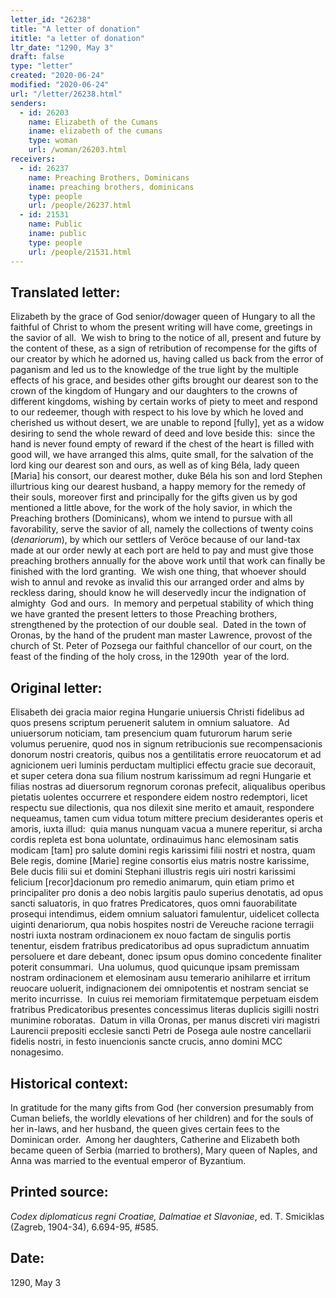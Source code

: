 ```yaml
---
letter_id: "26238"
title: "A letter of donation"
ititle: "a letter of donation"
ltr_date: "1290, May 3"
draft: false
type: "letter"
created: "2020-06-24"
modified: "2020-06-24"
url: "/letter/26238.html"
senders:
  - id: 26203
    name: Elizabeth of the Cumans
    iname: elizabeth of the cumans
    type: woman
    url: /woman/26203.html
receivers:
  - id: 26237
    name: Preaching Brothers, Dominicans
    iname: preaching brothers, dominicans
    type: people
    url: /people/26237.html
  - id: 21531
    name: Public
    iname: public
    type: people
    url: /people/21531.html
---
```

<h2> Translated letter:</h2><p>Elizabeth by the grace of God senior/dowager queen of Hungary to all the faithful of Christ to whom the present writing will have come, greetings in the savior of all.&nbsp; We wish to bring to the notice of all, present and future by the content of these, as a sign of retribution of recompense for the gifts of our creator by which he adorned us, having called us back from the error of paganism and led us to the knowledge of the true light by the multiple effects of his grace, and besides other gifts brought our dearest son to the crown of the kingdom of Hungary and our daughters to the crowns of different kingdoms, wishing by certain works of piety to meet and respond to our redeemer, though with respect to his love by which he loved and cherished us without desert, we are unable to repond [fully], yet as a widow desiring to send the whole reward of deed and love beside this:&nbsp; since the hand is never found empty of reward if the chest of the heart is filled with good will, we have arranged this alms, quite small, for the salvation of the lord king our dearest son and ours, as well as of king Béla, lady queen [Maria] his consort, our dearest mother, duke Béla his son and lord Stephen illurtrious king our dearest husband, a happy memory for the remedy of their souls, moreover first and principally for the gifts given us by god mentioned a little above, for the work of the holy savior, in which the Preaching brothers (Dominicans), whom we intend to pursue with all favorability, serve the savior of all, namely the collections of twenty coins (<i>denariorum</i>), by which our settlers of Veröce because of our land-tax made at our order newly at each port are held to pay and must give those preaching brothers annually for the above work until that work can finally be finished with the lord granting.&nbsp; We wish one thing, that whoever should wish to annul and revoke as invalid this our arranged order and alms by reckless daring, should know he will deservedly incur the indignation of almighty&nbsp; God and ours.&nbsp; In memory and perpetual stability of which thing we have granted the present letters to those Preaching brothers, strengthened by the protection of our double seal.&nbsp; Dated in the town of Oronas, by the hand of the prudent man master Lawrence, provost of the church of St. Peter of Pozsega our faithful chancellor of our court, on the feast of the finding of the holy cross, in the 1290th&nbsp; year of the lord.</p><h2 class="mt-4"> Original letter:</h2><p>Elisabeth dei gracia maior regina Hungarie uniuersis Christi fidelibus ad quos presens scriptum peruenerit salutem in omnium saluatore.&nbsp; Ad uniuersorum noticiam, tam presencium quam futurorum harum serie volumus peruenire, quod nos in signum retribucionis sue recompensacionis donorum nostri creatoris, quibus nos a gentilitatis errore reuocatorum et ad agnicionem ueri luminis perductam multiplici effectu gracie sue decorauit, et super cetera dona sua filium nostrum karissimum ad regni Hungarie et filias nostras ad diuersorum regnorum coronas prefecit, aliqualibus operibus pietatis uolentes occurrere et respondere eidem nostro redemptori, licet respectu sue dilectionis, qua nos dilexit sine merito et amauit, respondere nequeamus, tamen cum vidua totum mittere precium desiderantes operis et amoris, iuxta illud:&nbsp; quia manus nunquam vacua a munere reperitur, si archa cordis repleta est bona uoluntate, ordinauimus hanc elemosinam satis modicam [tam] pro salute domini regis karissimi filii nostri et nostra, quam Bele regis, domine [Marie] regine consortis eius matris nostre karissime, Bele ducis filii sui et domini Stephani illustris regis uiri nostri karissimi felicium [recor]dacionum pro remedio animarum, quin etiam primo et principaliter pro donis a deo nobis largitis paulo superius denotatis, ad opus sancti saluatoris, in quo fratres Predicatores, quos omni fauorabilitate prosequi intendimus, eidem omnium saluatori famulentur, uidelicet collecta uiginti denariorum, qua nobis hospites nostri de Vereuche racione terragii nostri iuxta nostram ordinacionem ex nouo factam de singulis portis tenentur, eisdem fratribus predicatoribus ad opus supradictum annuatim persoluere et dare debeant, donec ipsum opus domino concedente finaliter poterit consummari.&nbsp; Una uolumus, quod quicunque ipsam premissam nostram ordinacionem et elemosinam ausu temerario anihilarre et irritum reuocare uoluerit, indignacionem dei omnipotentis et nostram senciat se merito incurrisse.&nbsp; In cuius rei memoriam firmitatemque perpetuam eisdem fratribus Predicatoribus presentes concessimus literas duplicis sigilli nostri munimine roboratas.&nbsp; Datum in villa Oronas, per manus discreti viri magistri Laurencii prepositi ecclesie sancti Petri de Posega aule nostre cancellarii fidelis nostri, in festo inuencionis sancte crucis, anno domini MCC nonagesimo.</p><h2 class="mt-4"> Historical context:</h2><p>In gratitude for the many gifts from God (her conversion presumably from Cuman beliefs, the worldly elevations of her children) and for the souls of her in-laws, and her husband, the queen gives certain fees to the Dominican order.&nbsp; Among her daughters, Catherine and Elizabeth both became queen of Serbia (married to brothers), Mary queen of Naples, and Anna was married to the eventual emperor of Byzantium.</p><h2 class="mt-4"> Printed source:</h2><p><i>Codex diplomaticus regni Croatiae, Dalmatiae et Slavoniae</i>, ed. T. Smiciklas (Zagreb, 1904-34), 6.694-95, #585.&nbsp;&nbsp;</p><h2 class="mt-4"> Date:</h2>1290, May 3